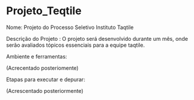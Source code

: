# Projeto_Teqtile
Nome:
Projeto do Processo Seletivo Instituto Taqtile

Descrição do Projeto :
O projeto será desenvolvido durante um mês, onde serão avaliados tópicos essenciais para a equipe taqtile.

Ambiente e ferramentas:

(Acrecentado posteriomente)

Etapas para executar e depurar:

(Acrescentado posteriormente)